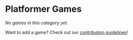 # Platformer Games

_No games in this category yet._

Want to add a game? Check out our [contribution guidelines](../README.md#how-to-add-your-game-)!
